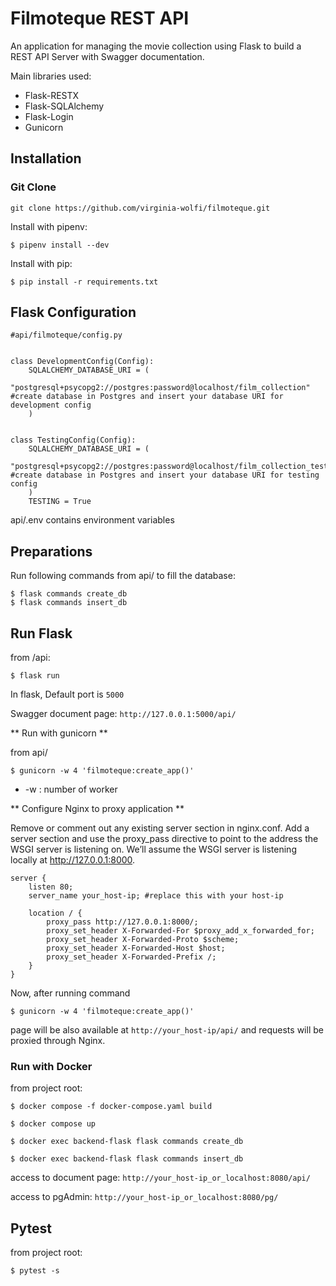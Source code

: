 # Filmoteque REST API 
An application for managing the movie collection using Flask to build a REST API Server with Swagger documentation.

Main libraries used:

* Flask-RESTX
* Flask-SQLAlchemy
* Flask-Login
* Gunicorn

## Installation
### Git Clone 
```git clone https://github.com/virginia-wolfi/filmoteque.git```

Install with pipenv:

```
$ pipenv install --dev

```
Install with pip:
```
$ pip install -r requirements.txt
```


## Flask Configuration
```
#api/filmoteque/config.py


class DevelopmentConfig(Config):
    SQLALCHEMY_DATABASE_URI = (
        "postgresql+psycopg2://postgres:password@localhost/film_collection" #create database in Postgres and insert your database URI for development config
    )


class TestingConfig(Config):
    SQLALCHEMY_DATABASE_URI = (
        "postgresql+psycopg2://postgres:password@localhost/film_collection_test" #create database in Postgres and insert your database URI for testing config
    )
    TESTING = True
```
api/.env contains environment variables 
## Preparations

Run following commands from api/ to fill the database:
```
$ flask commands create_db
$ flask commands insert_db
```

## Run Flask
from /api:
```
$ flask run
```
In flask, Default port is `5000`

Swagger document page:  `http://127.0.0.1:5000/api/`

** Run with gunicorn **

from api/

```
$ gunicorn -w 4 'filmoteque:create_app()'
```

* -w : number of worker

** Configure Nginx to proxy application **

Remove or comment out any existing server section in nginx.conf. Add a server section and use the proxy_pass directive to point to the address the WSGI server is listening on. We’ll assume the WSGI server is listening locally at http://127.0.0.1:8000.
```
server {
    listen 80;
    server_name your_host-ip; #replace this with your host-ip

    location / {
        proxy_pass http://127.0.0.1:8000/;
        proxy_set_header X-Forwarded-For $proxy_add_x_forwarded_for;
        proxy_set_header X-Forwarded-Proto $scheme;
        proxy_set_header X-Forwarded-Host $host;
        proxy_set_header X-Forwarded-Prefix /;
    }
}
```
Now, after running command 
```
$ gunicorn -w 4 'filmoteque:create_app()'
```
page will be also available at `http://your_host-ip/api/` and requests will be proxied through Nginx.

### Run with Docker
from project root:
```
$ docker compose -f docker-compose.yaml build

$ docker compose up

$ docker exec backend-flask flask commands create_db

$ docker exec backend-flask flask commands insert_db

```
access to document page:
`http://your_host-ip_or_localhost:8080/api/`

access to pgAdmin:
`http://your_host-ip_or_localhost:8080/pg/`

## Pytest
from project root:
```
$ pytest -s
```
 
